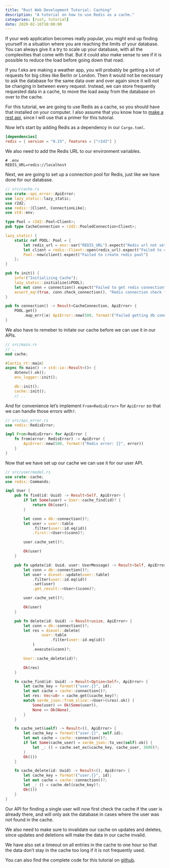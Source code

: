 ```yaml
---
title: "Rust Web Development Tutorial: Caching"
description: "A tutorial on how to use Redis as a cache."
categories: [rust, tutorial]
date: 2020-02-16T10:00:00
--- 
```


If your web application becomes really popular, you might end up finding yourself in a situation where you are reaching the limits of your database. You can always give it a try to scale up your database, with all the complexities that come with that. But it could also make sense to see if it is possible to reduce the load before going down that road.

If you f.eks are making a weather app, you will probably be getting a lot of requests for big cities like Berlin or London. Then it would not be necessary to ask the database for the same data over and over again since it will not be changing in between every request. Instead, we can store frequently requested data in a cache, to move the load away from the database on over to the cache.

For this tutorial, we are going to use Redis as a cache, so you should have that installed on your computer. I also assume that you know how to [make a rest api](https://cloudmaker.dev/how-to-create-a-rest-api-in-rust/), since I will use that a primer for this tutorial.

Now let’s start by adding Redis as a dependency in our `Cargo.toml`.
```toml
[dependencies]
redis = { version = "0.15", features = ["r2d2"] }
```

We also need to add the Redis URL to our environment variables.
```
# .env
REDIS_URL=redis://localhost
```

Next, we are going to set up a connection pool for Redis, just like we have done for our database.

```rust
// src/cache.rs
use crate::api_error::ApiError;
use lazy_static::lazy_static;
use r2d2;
use redis::{Client, ConnectionLike};
use std::env;

type Pool = r2d2::Pool<Client>;
pub type CacheConnection = r2d2::PooledConnection<Client>;

lazy_static! {
    static ref POOL: Pool = {
        let redis_url = env::var("REDIS_URL").expect("Redis url not set");
        let client = redis::Client::open(redis_url).expect("Failed to create redis client");
        Pool::new(client).expect("Failed to create redis pool")
    };
}

pub fn init() {
    info!("Initializing Cache");
    lazy_static::initialize(&POOL);
    let mut conn = connection().expect("Failed to get redis connection");
    assert_eq!(true, conn.check_connection(), "Redis connection check failed");
}

pub fn connection() -> Result<CacheConnection, ApiError> {
    POOL.get()
        .map_err(|e| ApiError::new(500, format!("Failed getting db connection: {}", e)))
}
```
We also have to remeber to initate our cache before we can use it in our APIs.
```rust
// src/main.rs
// ..
mod cache;

#[actix_rt::main]
async fn main() -> std::io::Result<()> {
    dotenv().ok();
    env_logger::init();

    db::init();
    cache::init();
    // ..
```
And for convenience let’s implement `From<RedisError>` for `ApiError` so that we can handle those errors with`?`.

```rust
// src/api_error.rs
use redis::RedisError;

impl From<RedisError> for ApiError {
    fn from(error: RedisError) -> ApiError {
        ApiError::new(500, format!("Redis error: {}", error))
    }
}
```

Now that we have set up our cache we can use it for our user API.
```rust
// src/user/model.rs
use crate::cache;
use redis::Commands;

impl User {
    pub fn find(id: Uuid) -> Result<Self, ApiError> {
        if let Some(user) = User::cache_find(id)? {
            return Ok(user);
        }

        let conn = db::connection()?;
        let user = user::table
            .filter(user::id.eq(id))
            .first::<User>(&conn)?;

        user.cache_set()?;

        Ok(user)
    }

    pub fn update(id: Uuid, user: UserMessage) -> Result<Self, ApiError> {
        let conn = db::connection()?;
        let user = diesel::update(user::table)
            .filter(user::id.eq(id))
            .set(user)
            .get_result::<User>(&conn)?;

        user.cache_set()?;

        Ok(user)
    }

    pub fn delete(id: Uuid) -> Result<usize, ApiError> {
        let conn = db::connection()?;
        let res = diesel::delete(
                user::table
                    .filter(user::id.eq(id))
            )
            .execute(&conn)?;

        User::cache_delete(id)?;

        Ok(res)
    }

    fn cache_find(id: Uuid) -> Result<Option<Self>, ApiError> {
        let cache_key = format!("user.{}", id);
        let mut cache = cache::connection()?;
        let res: Vec<u8> = cache.get(&cache_key)?;
        match serde_json::from_slice::<User>(&res).ok() {
            Some(user) => Ok(Some(user)),
            None => Ok(None),
        }
    }

    fn cache_set(&self) -> Result<(), ApiError> {
        let cache_key = format!("user.{}", self.id);
        let mut cache = cache::connection()?;
        if let Some(cache_user) = serde_json::to_vec(self).ok() {
            let _: () = cache.set_ex(&cache_key, cache_user, 3600)?;
        }
        Ok(())
    }

    fn cache_delete(id: Uuid) -> Result<(), ApiError> {
        let cache_key = format!("user.{}", id);
        let mut cache = cache::connection()?;
        let _: () = cache.del(cache_key)?;
        Ok(())
    }
}
```

Our API for finding a single user will now first check the cache if the user is already there, and will only ask the database in cases where the user was not found in the cache.

We also need to make sure to invalidate our cache on updates and deletes, since updates and deletions will make the data in our cache invalid.

We have also set a timeout on all entries in the cache to one hour so that the data don’t stay in the cache too long if it is not frequently used.

You can also find the complete code for this tutorial on [github](https://github.com/thecloudmaker/actix_tutorials/tree/master/caching).
